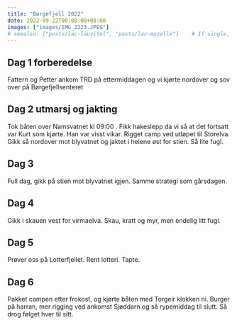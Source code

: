 ```yaml
---
title: "Børgefjell 2022"
date: 2022-09-22T00:00:00+00:00
images: ["images/IMG_2223.JPEG"]
# seealso: ["posts/lac-lauvitel", "posts/lac-muzelle"]    # If single, can avoid the brackets
---
```


## Dag 1 forberedelse
Fattern og Petter ankom TRD på ettermiddagen og vi kjørte nordover og sov over på Børgefjellsenteret

## Dag 2 utmarsj og jakting
Tok båten over Namsvatnet kl 09:00 . Fikk hakeslepp da vi så at
det fortsatt var Kurt som kjørte. Han var visst vikar. Rigget camp ved utløpet til Storelva.
Gikk så nordover mot blyvatnet og jaktet i heiene øst for stien. Så lite fugl.

## Dag 3 
Full dag, gikk på stien mot blyvatnet igjen. Samme strategi som gårsdagen.

## Dag 4
Gikk i skauen vest for virmaelva. Skau, kratt og myr, men endelig litt fugl.

## Dag 5
Prøver oss på Lotterfjellet. Rent lotteri. Tapte.

## Dag 6
Pakket campen etter frokost, og kjørte båten med Torgeir klokken ni. Burger på harran,
mer rigging ved ankomst Sjøddarn og så rypemiddag til slutt. Så drog følget hver til sitt.

 